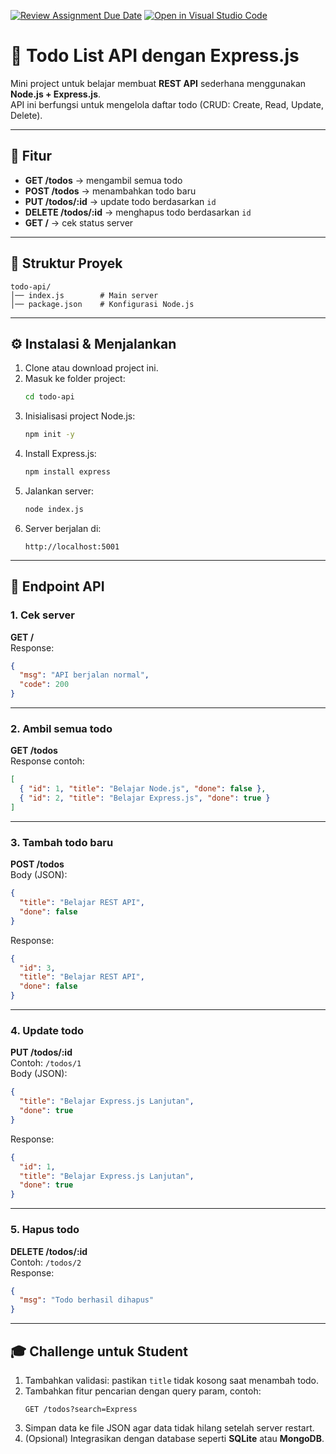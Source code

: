 [![Review Assignment Due Date](https://classroom.github.com/assets/deadline-readme-button-22041afd0340ce965d47ae6ef1cefeee28c7c493a6346c4f15d667ab976d596c.svg)](https://classroom.github.com/a/cVk4BoX1)
[![Open in Visual Studio Code](https://classroom.github.com/assets/open-in-vscode-2e0aaae1b6195c2367325f4f02e2d04e9abb55f0b24a779b69b11b9e10269abc.svg)](https://classroom.github.com/online_ide?assignment_repo_id=20933271&assignment_repo_type=AssignmentRepo)
# 📘 Todo List API dengan Express.js

Mini project untuk belajar membuat **REST API** sederhana menggunakan **Node.js + Express.js**.  
API ini berfungsi untuk mengelola daftar todo (CRUD: Create, Read, Update, Delete).  

---

## 🚀 Fitur
- **GET /todos** → mengambil semua todo  
- **POST /todos** → menambahkan todo baru  
- **PUT /todos/:id** → update todo berdasarkan `id`  
- **DELETE /todos/:id** → menghapus todo berdasarkan `id`  
- **GET /** → cek status server  

---

## 📂 Struktur Proyek
```
todo-api/
│── index.js        # Main server
│── package.json    # Konfigurasi Node.js
```

---

## ⚙️ Instalasi & Menjalankan
1. Clone atau download project ini.  
2. Masuk ke folder project:  
   ```bash
   cd todo-api
   ```
3. Inisialisasi project Node.js:  
   ```bash
   npm init -y
   ```
4. Install Express.js:  
   ```bash
   npm install express
   ```
5. Jalankan server:  
   ```bash
   node index.js
   ```
6. Server berjalan di:  
   ```
   http://localhost:5001
   ```

---

## 📌 Endpoint API

### 1. Cek server
**GET /**  
Response:
```json
{
  "msg": "API berjalan normal",
  "code": 200
}
```

---

### 2. Ambil semua todo
**GET /todos**  
Response contoh:
```json
[
  { "id": 1, "title": "Belajar Node.js", "done": false },
  { "id": 2, "title": "Belajar Express.js", "done": true }
]
```

---

### 3. Tambah todo baru
**POST /todos**  
Body (JSON):
```json
{
  "title": "Belajar REST API",
  "done": false
}
```
Response:
```json
{
  "id": 3,
  "title": "Belajar REST API",
  "done": false
}
```

---

### 4. Update todo
**PUT /todos/:id**  
Contoh: `/todos/1`  
Body (JSON):
```json
{
  "title": "Belajar Express.js Lanjutan",
  "done": true
}
```
Response:
```json
{
  "id": 1,
  "title": "Belajar Express.js Lanjutan",
  "done": true
}
```

---

### 5. Hapus todo
**DELETE /todos/:id**  
Contoh: `/todos/2`  
Response:
```json
{
  "msg": "Todo berhasil dihapus"
}
```

---

## 🎓 Challenge untuk Student
1. Tambahkan validasi: pastikan `title` tidak kosong saat menambah todo.  
2. Tambahkan fitur pencarian dengan query param, contoh:  
   ```
   GET /todos?search=Express
   ```  
3. Simpan data ke file JSON agar data tidak hilang setelah server restart.  
4. (Opsional) Integrasikan dengan database seperti **SQLite** atau **MongoDB**.  
